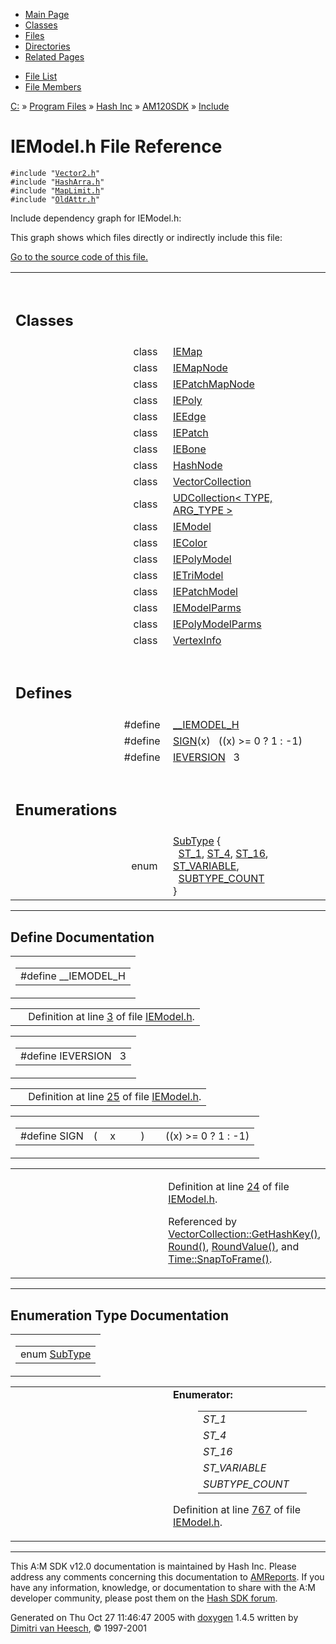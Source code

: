 <div class="tabs">

- [Main Page](index.md)
- [Classes](annotated.md)
- <span id="current">[Files](files.md)</span>
- [Directories](dirs.md)
- [Related Pages](pages.md)

</div>

<div class="tabs">

- [File List](files.md)
- [File Members](globals.md)

</div>

<div class="nav">

<a href="dir_C_3A_2F.md" class="el">C:</a> » <a href="dir_C_3A_2FProgram_20Files_2F.md" class="el">Program Files</a> » <a href="dir_C_3A_2FProgram_20Files_2FHash_20Inc_2F.md" class="el">Hash Inc</a> » <a href="dir_C_3A_2FProgram_20Files_2FHash_20Inc_2FAM120SDK_2F.md" class="el">AM120SDK</a> » <a href="dir_C_3A_2FProgram_20Files_2FHash_20Inc_2FAM120SDK_2FInclude_2F.md" class="el">Include</a>

</div>

# IEModel.h File Reference

`#include "`<a href="Vector2_8h-source.md" class="el"><code>Vector2.h</code></a>`"`  
`#include "`<a href="HashArra_8h-source.md" class="el"><code>HashArra.h</code></a>`"`  
`#include "`<a href="MapLimit_8h-source.md" class="el"><code>MapLimit.h</code></a>`"`  
`#include "`<a href="OldAttr_8h-source.md" class="el"><code>OldAttr.h</code></a>`"`  

Include dependency graph for IEModel.h:

<span class="image placeholder" original-image-src="IEModel_8h__incl.gif" original-image-title="" border="0" usemap="#C:/Program Files/Hash Inc/AM120SDK/Include/IEModel.h_map"></span>

This graph shows which files directly or indirectly include this file:

<span class="image placeholder" original-image-src="IEModel_8h__dep__incl.gif" original-image-title="" border="0" usemap="#C:/Program Files/Hash Inc/AM120SDK/Include/IEModel.hdep_map"></span>

[Go to the source code of this file.](IEModel_8h-source.md)

<table data-border="0" data-cellpadding="0" data-cellspacing="0">
<colgroup>
<col style="width: 50%" />
<col style="width: 50%" />
</colgroup>
<tbody>
<tr>
<td></td>
<td></td>
</tr>
<tr>
<td colspan="2"><br />
&#10;<h2 id="classes">Classes</h2></td>
</tr>
<tr>
<td class="memItemLeft" style="text-align: right;" data-nowrap="" data-valign="top">class  </td>
<td class="memItemRight" data-valign="bottom"><a href="classIEMap.md" class="el">IEMap</a></td>
</tr>
<tr>
<td class="memItemLeft" style="text-align: right;" data-nowrap="" data-valign="top">class  </td>
<td class="memItemRight" data-valign="bottom"><a href="classIEMapNode.md" class="el">IEMapNode</a></td>
</tr>
<tr>
<td class="memItemLeft" style="text-align: right;" data-nowrap="" data-valign="top">class  </td>
<td class="memItemRight" data-valign="bottom"><a href="classIEPatchMapNode.md" class="el">IEPatchMapNode</a></td>
</tr>
<tr>
<td class="memItemLeft" style="text-align: right;" data-nowrap="" data-valign="top">class  </td>
<td class="memItemRight" data-valign="bottom"><a href="classIEPoly.md" class="el">IEPoly</a></td>
</tr>
<tr>
<td class="memItemLeft" style="text-align: right;" data-nowrap="" data-valign="top">class  </td>
<td class="memItemRight" data-valign="bottom"><a href="classIEEdge.md" class="el">IEEdge</a></td>
</tr>
<tr>
<td class="memItemLeft" style="text-align: right;" data-nowrap="" data-valign="top">class  </td>
<td class="memItemRight" data-valign="bottom"><a href="classIEPatch.md" class="el">IEPatch</a></td>
</tr>
<tr>
<td class="memItemLeft" style="text-align: right;" data-nowrap="" data-valign="top">class  </td>
<td class="memItemRight" data-valign="bottom"><a href="classIEBone.md" class="el">IEBone</a></td>
</tr>
<tr>
<td class="memItemLeft" style="text-align: right;" data-nowrap="" data-valign="top">class  </td>
<td class="memItemRight" data-valign="bottom"><a href="classHashNode.md" class="el">HashNode</a></td>
</tr>
<tr>
<td class="memItemLeft" style="text-align: right;" data-nowrap="" data-valign="top">class  </td>
<td class="memItemRight" data-valign="bottom"><a href="classVectorCollection.md" class="el">VectorCollection</a></td>
</tr>
<tr>
<td class="memItemLeft" style="text-align: right;" data-nowrap="" data-valign="top">class  </td>
<td class="memItemRight" data-valign="bottom"><a href="classUDCollection.md" class="el">UDCollection&lt; TYPE, ARG_TYPE &gt;</a></td>
</tr>
<tr>
<td class="memItemLeft" style="text-align: right;" data-nowrap="" data-valign="top">class  </td>
<td class="memItemRight" data-valign="bottom"><a href="classIEModel.md" class="el">IEModel</a></td>
</tr>
<tr>
<td class="memItemLeft" style="text-align: right;" data-nowrap="" data-valign="top">class  </td>
<td class="memItemRight" data-valign="bottom"><a href="classIEColor.md" class="el">IEColor</a></td>
</tr>
<tr>
<td class="memItemLeft" style="text-align: right;" data-nowrap="" data-valign="top">class  </td>
<td class="memItemRight" data-valign="bottom"><a href="classIEPolyModel.md" class="el">IEPolyModel</a></td>
</tr>
<tr>
<td class="memItemLeft" style="text-align: right;" data-nowrap="" data-valign="top">class  </td>
<td class="memItemRight" data-valign="bottom"><a href="classIETriModel.md" class="el">IETriModel</a></td>
</tr>
<tr>
<td class="memItemLeft" style="text-align: right;" data-nowrap="" data-valign="top">class  </td>
<td class="memItemRight" data-valign="bottom"><a href="classIEPatchModel.md" class="el">IEPatchModel</a></td>
</tr>
<tr>
<td class="memItemLeft" style="text-align: right;" data-nowrap="" data-valign="top">class  </td>
<td class="memItemRight" data-valign="bottom"><a href="classIEModelParms.md" class="el">IEModelParms</a></td>
</tr>
<tr>
<td class="memItemLeft" style="text-align: right;" data-nowrap="" data-valign="top">class  </td>
<td class="memItemRight" data-valign="bottom"><a href="classIEPolyModelParms.md" class="el">IEPolyModelParms</a></td>
</tr>
<tr>
<td class="memItemLeft" style="text-align: right;" data-nowrap="" data-valign="top">class  </td>
<td class="memItemRight" data-valign="bottom"><a href="classVertexInfo.md" class="el">VertexInfo</a></td>
</tr>
<tr>
<td colspan="2"><br />
&#10;<h2 id="defines">Defines</h2></td>
</tr>
<tr>
<td class="memItemLeft" style="text-align: right;" data-nowrap="" data-valign="top">#define </td>
<td class="memItemRight" data-valign="bottom"><a href="IEModel_8h.md#a9642b807852d389ac4d6ce03dd31f13" class="el">__IEMODEL_H</a></td>
</tr>
<tr>
<td class="memItemLeft" style="text-align: right;" data-nowrap="" data-valign="top">#define </td>
<td class="memItemRight" data-valign="bottom"><a href="IEModel_8h.md#fd4285aeb4387dda2c03f4d96135b208" class="el">SIGN</a>(x)   ((x) &gt;= 0 ? 1 : -1)</td>
</tr>
<tr>
<td class="memItemLeft" style="text-align: right;" data-nowrap="" data-valign="top">#define </td>
<td class="memItemRight" data-valign="bottom"><a href="IEModel_8h.md#120a3888e74577becd4814b7edd97fc1" class="el">IEVERSION</a>   3</td>
</tr>
<tr>
<td colspan="2"><br />
&#10;<h2 id="enumerations">Enumerations</h2></td>
</tr>
<tr>
<td class="memItemLeft" style="text-align: right;" data-nowrap="" data-valign="top">enum  </td>
<td class="memItemRight" data-valign="bottom"><a href="IEModel_8h.md#bdb0597610f8fc970133c2fb336990e1" class="el">SubType</a> {<br />
  <a href="IEModel_8h.md#bdb0597610f8fc970133c2fb336990e149e6c9c813e3b68996ec8fc946a7531d" class="el">ST_1</a>, <a href="IEModel_8h.md#bdb0597610f8fc970133c2fb336990e1418fd2f90ffa39c0a21d2576eaece681" class="el">ST_4</a>, <a href="IEModel_8h.md#bdb0597610f8fc970133c2fb336990e1dcb927a5357cefe9eddb8eae3dd4748b" class="el">ST_16</a>, <a href="IEModel_8h.md#bdb0597610f8fc970133c2fb336990e13c6597788fcd2f51cb5444f1306a41e5" class="el">ST_VARIABLE</a>,<br />
  <a href="IEModel_8h.md#bdb0597610f8fc970133c2fb336990e15ad976b633de073796c3c9bf240240fc" class="el">SUBTYPE_COUNT</a><br />
}</td>
</tr>
</tbody>
</table>

------------------------------------------------------------------------

## Define Documentation

<span id="a9642b807852d389ac4d6ce03dd31f13" class="anchor"></span>

<table class="mdTable" data-cellpadding="2" data-cellspacing="0">
<colgroup>
<col style="width: 100%" />
</colgroup>
<tbody>
<tr>
<td class="mdRow"><table data-cellpadding="0" data-cellspacing="0" data-border="0">
<tbody>
<tr>
<td class="md" data-nowrap="" data-valign="top">#define __IEMODEL_H</td>
</tr>
</tbody>
</table></td>
</tr>
</tbody>
</table>

|  |  |
|----|----|
|   | Definition at line <a href="IEModel_8h-source.md#l00003" class="el">3</a> of file <a href="IEModel_8h-source.md" class="el">IEModel.h</a>. |

<span id="120a3888e74577becd4814b7edd97fc1" class="anchor"></span>

<table class="mdTable" data-cellpadding="2" data-cellspacing="0">
<colgroup>
<col style="width: 100%" />
</colgroup>
<tbody>
<tr>
<td class="mdRow"><table data-cellpadding="0" data-cellspacing="0" data-border="0">
<tbody>
<tr>
<td class="md" data-nowrap="" data-valign="top">#define IEVERSION   3</td>
</tr>
</tbody>
</table></td>
</tr>
</tbody>
</table>

|  |  |
|----|----|
|   | Definition at line <a href="IEModel_8h-source.md#l00025" class="el">25</a> of file <a href="IEModel_8h-source.md" class="el">IEModel.h</a>. |

<span id="fd4285aeb4387dda2c03f4d96135b208" class="anchor"></span>

<table class="mdTable" data-cellpadding="2" data-cellspacing="0">
<colgroup>
<col style="width: 100%" />
</colgroup>
<tbody>
<tr>
<td class="mdRow"><table data-cellpadding="0" data-cellspacing="0" data-border="0">
<tbody>
<tr>
<td class="md" data-nowrap="" data-valign="top">#define SIGN</td>
<td class="md" data-valign="top">( </td>
<td class="md" data-nowrap="" data-valign="top">x </td>
<td class="mdname1" data-valign="top" data-nowrap=""></td>
<td class="md" data-valign="top"> ) </td>
<td class="md" data-nowrap="">   ((x) &gt;= 0 ? 1 : -1)</td>
</tr>
</tbody>
</table></td>
</tr>
</tbody>
</table>

<table data-cellspacing="5" data-cellpadding="0" data-border="0">
<colgroup>
<col style="width: 50%" />
<col style="width: 50%" />
</colgroup>
<tbody>
<tr>
<td> </td>
<td><p>Definition at line <a href="IEModel_8h-source.md#l00024" class="el">24</a> of file <a href="IEModel_8h-source.md" class="el">IEModel.h</a>.</p>
<p>Referenced by <a href="IEModel_8h-source.md#l00334" class="el">VectorCollection::GetHashKey()</a>, <a href="Macros_8h-source.md#l00037" class="el">Round()</a>, <a href="Macros_8h-source.md#l00057" class="el">RoundValue()</a>, and <a href="HashTime_8h-source.md#l00243" class="el">Time::SnapToFrame()</a>.</p></td>
</tr>
</tbody>
</table>

------------------------------------------------------------------------

## Enumeration Type Documentation

<span id="bdb0597610f8fc970133c2fb336990e1" class="anchor"></span>

<table class="mdTable" data-cellpadding="2" data-cellspacing="0">
<colgroup>
<col style="width: 100%" />
</colgroup>
<tbody>
<tr>
<td class="mdRow"><table data-cellpadding="0" data-cellspacing="0" data-border="0">
<tbody>
<tr>
<td class="md" data-nowrap="" data-valign="top">enum <a href="IEModel_8h.md#bdb0597610f8fc970133c2fb336990e1" class="el">SubType</a></td>
</tr>
</tbody>
</table></td>
</tr>
</tbody>
</table>

<table data-cellspacing="5" data-cellpadding="0" data-border="0">
<colgroup>
<col style="width: 50%" />
<col style="width: 50%" />
</colgroup>
<tbody>
<tr>
<td> </td>
<td><dl>
<dt><strong>Enumerator:</strong></dt>
<dd>
<table data-border="0" data-cellspacing="2" data-cellpadding="0">
<tbody>
<tr>
<td data-valign="top"><em><span id="bdb0597610f8fc970133c2fb336990e149e6c9c813e3b68996ec8fc946a7531d" class="anchor"></span>ST_1</em> </td>
<td></td>
</tr>
<tr>
<td data-valign="top"><em><span id="bdb0597610f8fc970133c2fb336990e1418fd2f90ffa39c0a21d2576eaece681" class="anchor"></span>ST_4</em> </td>
<td></td>
</tr>
<tr>
<td data-valign="top"><em><span id="bdb0597610f8fc970133c2fb336990e1dcb927a5357cefe9eddb8eae3dd4748b" class="anchor"></span>ST_16</em> </td>
<td></td>
</tr>
<tr>
<td data-valign="top"><em><span id="bdb0597610f8fc970133c2fb336990e13c6597788fcd2f51cb5444f1306a41e5" class="anchor"></span>ST_VARIABLE</em> </td>
<td></td>
</tr>
<tr>
<td data-valign="top"><em><span id="bdb0597610f8fc970133c2fb336990e15ad976b633de073796c3c9bf240240fc" class="anchor"></span>SUBTYPE_COUNT</em> </td>
<td></td>
</tr>
</tbody>
</table>
</dd>
</dl>
<p>Definition at line <a href="IEModel_8h-source.md#l00767" class="el">767</a> of file <a href="IEModel_8h-source.md" class="el">IEModel.h</a>.</p></td>
</tr>
</tbody>
</table>

------------------------------------------------------------------------

<span class="small">This A:M SDK v12.0 documentation is maintained by Hash Inc. Please address any comments concerning this documentation to [AMReports](http://www.hash.com/reports). If you have any information, knowledge, or documentation to share with the A:M developer community, please post them on the [Hash SDK forum](http://www.hash.com/forums/index.php?showforum=11).</span>

Generated on Thu Oct 27 11:46:47 2005 with [<span class="image placeholder" original-image-src="doxygen.png" original-image-title="" height="45" width="100" align="middle" border="0">doxygen</span>](http://www.doxygen.org/index.html) 1.4.5 written by [Dimitri van Heesch](mailto:dimitri@stack.nl), © 1997-2001
